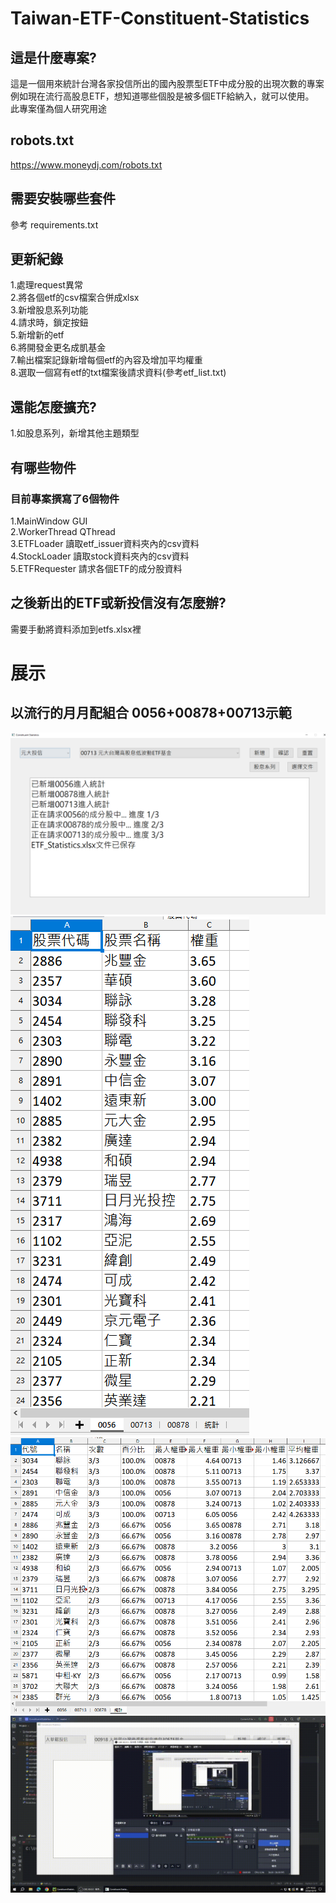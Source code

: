 # Taiwan-ETF-Constituent-Statistics
## 這是什麼專案?
這是一個用來統計台灣各家投信所出的國內股票型ETF中成分股的出現次數的專案    
例如現在流行高股息ETF，想知道哪些個股是被多個ETF給納入，就可以使用。  
此專案僅為個人研究用途  

## robots.txt
https://www.moneydj.com/robots.txt

## 需要安裝哪些套件
參考 requirements.txt  

## 更新紀錄  
1.處理request異常  
2.將各個etf的csv檔案合併成xlsx  
3.新增股息系列功能  
4.請求時，鎖定按鈕  
5.新增新的etf  
6.將開發金更名成凱基金  
7.輸出檔案記錄新增每個etf的內容及增加平均權重  
8.選取一個寫有etf的txt檔案後請求資料(參考etf_list.txt)  

## 還能怎麼擴充?
1.如股息系列，新增其他主題類型

## 有哪些物件
### 目前專案撰寫了6個物件
1.MainWindow GUI  
2.WorkerThread QThread  
3.ETFLoader 讀取etf_issuer資料夾內的csv資料  
4.StockLoader 讀取stock資料夾內的csv資料  
5.ETFRequester 請求各個ETF的成分股資料  


## 之後新出的ETF或新投信沒有怎麼辦?
需要手動將資料添加到etfs.xlsx裡  

# 展示
## 以流行的月月配組合 0056+00878+00713示範
![](example1.PNG)
![](example2.PNG)
![](example3.PNG)
![](openfile.gif)